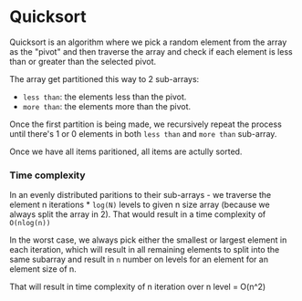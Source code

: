 # Quicksort 
Quicksort is an algorithm where we pick a random element from the array as the "pivot" and then traverse the array and check if each element is less than or greater than the selected pivot. 

The array get partitioned this way to 2 sub-arrays:
- `less than`: the elements less than the pivot.
-  `more than`: the elements more than the pivot.

Once the first partition is being made, we recursively repeat the process until there's 1 or 0 elements in both `less than` and `more than` sub-array.

Once we have all items paritioned, all items are actully sorted.


### Time complexity
In an evenly distributed paritions to their sub-arrays - we traverse the element n iterations * `log(N)` levels to given n size array (because we always split the array in 2).
That would  result in a time complexity of `O(nlog(n))`

In the worst case, we always pick either the smallest or largest element in each iteration, which will result in all remaining elements to split into the same subarray and result in `n` number on levels for an element for an element size of n. 

That will result in time complexity of n iteration over n level = O(n^2)
